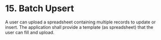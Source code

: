 # 15. Batch Upsert

A user can upload a spreadsheet containing multiple records to update or insert. The application shall provide a template (as spreadsheet) that the user can fill and upload.

